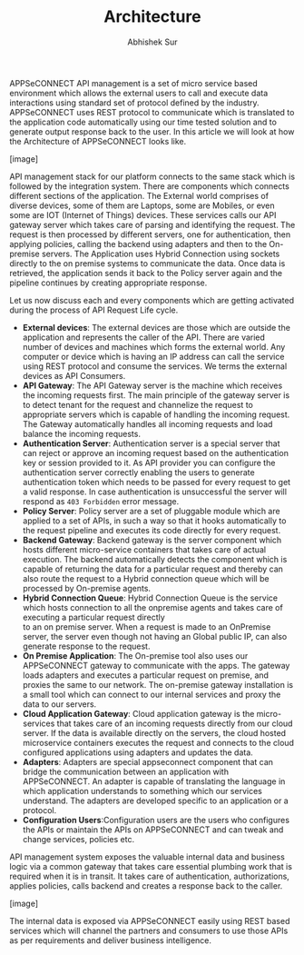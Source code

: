 ﻿---
title: "Architecture"
toc: true
tag: developers
category: "API Management"
menus: 
    api:
        icon: fa fa-gg
        title: "Architecture Overview" 
        identifier: architecture 
author: "Abhishek Sur"
---

APPSeCONNECT API management is a set of micro service based environment which allows the external users to call and execute data interactions using standard set of protocol defined by the industry. APPSeCONNECT uses 
REST protocol to communicate which is translated to the application code automatically using our time tested solution and to generate output response back to the user.  In this article we will look at how 
the Architecture of APPSeCONNECT looks like. 

[image]

API management stack for our platform connects to the same stack which is followed by the integration system. There are components which connects 
different sections of the application. The External world comprises of diverse devices, some of them are Laptops, some are Mobiles, or even some are
IOT (Internet of Things) devices. These services calls our API gateway server which takes care of parsing and identifying the request. The request is then
processed by different servers, one for authentication, then applying policies, calling the backend using adapters and then to the On-premise 
servers. The Application uses Hybrid Connection using sockets directly to the on premise systems to communicate the data. Once data is retrieved, 
the application sends it back to the Policy server again and the pipeline continues by creating appropriate response. 

Let us now discuss each and every components which are getting activated during the process of API Request Life cycle. 

- **External devices**: The external devices are those which are outside the application and represents the caller of the API. There are varied number of 
devices and machines which forms the external world. Any computer or device which is having an IP address can call the service using REST protocol and 
consume the services. We terms the external devices as API Consumers.  
- **API Gateway**: The API Gateway server is the machine which receives the incoming requests first. The main principle of the gateway server is to detect
tenant for the request and channelize the request to appropriate servers which is capable of handling the incoming request. The Gateway automatically handles 
all incoming requests and load balance the incoming requests.
-  **Authentication Server**: Authentication server is a special server that can reject or approve an incoming request based on the authentication key or session
provided to it. As API provider you can configure the authentication server correctly enabling the users to generate authentication token which needs to be passed 
for every request to get a valid response. In case authentication is unsuccessful the server will respond as `403 Forbidden` error message. 
-  **Policy Server**: Policy server are a set of pluggable module which are applied to a set of APIs, in such a way so that it hooks automatically to the 
request pipeline and executes its code directly for every request.   
-  **Backend Gateway**: Backend gateway is the server component which hosts different micro-service containers that takes care of actual execution. The backend automatically
detects the component which is capable of returning the data for a particular request and thereby can also route the request to a Hybrid connection queue which will
be processed by On-premise agents.   
-  **Hybrid Connection Queue**: Hybrid Connection Queue is the service which hosts connection to all the onpremise agents and takes care of executing a particular request directly  
 to an on premise server. When a request is made to an OnPremise server, the server even though not having an Global public IP, can also generate response to the request.
-  **On Premise Application**: The On-premise tool also uses our APPSeCONNECT gateway to communicate with the apps. The gateway loads adapters and executes a particular request
on premise, and proxies the same to our network. The on-premise gateway installation is a small tool which can connect to our internal services and proxy the data to 
our servers. 
-  **Cloud Application Gateway**: Cloud application gateway is the micro-services that takes care of an incoming requests directly from our cloud server. If the data is available
directly on the servers, the cloud hosted microservice containers executes the request and connects to the cloud configured applications using adapters and updates the data.
-  **Adapters**: Adapters are special appseconnect component that can bridge the communication between an application with APPSeCONNECT. An adapter is capable of translating the 
language in which application understands to something which our services understand. The adapters are developed specific to an application or a protocol.  
-  **Configuration Users**:Configuration users are the users who configures the APIs or maintain the APIs on APPSeCONNECT and can tweak and change services, policies etc.

API management system exposes the valuable internal data and business logic via a common gateway that takes care essential plumbing work that is required
when it is in transit. It takes care of authentication, authorizations, applies policies, calls backend and creates a response back to the
caller. 

[image]

The internal data is exposed via APPSeCONNECT easily using REST based services which will channel the partners and consumers to use those 
APIs as per requirements and deliver business intelligence. 